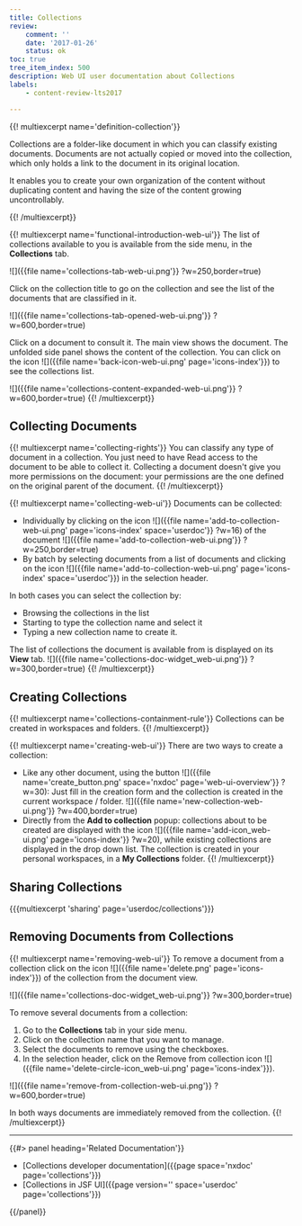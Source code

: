 ```yaml
---
title: Collections
review:
    comment: ''
    date: '2017-01-26'
    status: ok
toc: true
tree_item_index: 500
description: Web UI user documentation about Collections
labels:
    - content-review-lts2017

---
```

{{! multiexcerpt name='definition-collection'}}

Collections are a folder-like document in which you can classify existing documents. Documents are not actually copied or moved into the collection, which only holds a link to the document in its original location.

It enables you to create your own organization of the content without duplicating content and having the size of the content growing uncontrollably.

{{! /multiexcerpt}}

{{! multiexcerpt name='functional-introduction-web-ui'}}
The list of collections available to you is available from the side menu, in the **Collections** tab.

![]({{file name='collections-tab-web-ui.png'}} ?w=250,border=true)

Click on the collection title to go on the collection and see the list of the documents that are classified in it.

![]({{file name='collections-tab-opened-web-ui.png'}} ?w=600,border=true)

Click on a document to consult it. The main view shows the document. The unfolded side panel shows the content of the collection. You can click on the icon&nbsp;![]({{file name='back-icon-web-ui.png' page='icons-index'}}) to see the collections list.

![]({{file name='collections-content-expanded-web-ui.png'}} ?w=600,border=true)
{{! /multiexcerpt}}

## Collecting Documents
{{! multiexcerpt name='collecting-rights'}}
You can classify any type of document in a collection. You just need to have Read access to the document to be able to collect it. Collecting a document doesn't give you more permissions on the document: your permissions are the one defined on the original parent of the document.
{{! /multiexcerpt}}

{{! multiexcerpt name='collecting-web-ui'}}
Documents can be collected:

- Individually by clicking on the icon&nbsp;![]({{file name='add-to-collection-web-ui.png' page='icons-index' space='userdoc'}} ?w=16) of the document
  ![]({{file name='add-to-collection-web-ui.png'}} ?w=250,border=true)
- By batch by selecting documents from a list of documents and clicking on the icon&nbsp;![]({{file name='add-to-collection-web-ui.png' page='icons-index' space='userdoc'}}) in the selection header.

In both cases you can select the collection by:
- Browsing the collections in the list
- Starting to type the collection name and select it
- Typing a new collection name to create it.

The list of collections the document is available from is displayed on its **View** tab.
![]({{file name='collections-doc-widget_web-ui.png'}} ?w=300,border=true)
{{! /multiexcerpt}}

## Creating Collections
{{! multiexcerpt name='collections-containment-rule'}}
Collections can be created in workspaces and folders.
{{! /multiexcerpt}}

{{! multiexcerpt name='creating-web-ui'}}
There are two ways to create a collection:
- Like any other document, using the button&nbsp;![]({{file name='create_button.png' space='nxdoc' page='web-ui-overview'}} ?w=30): Just fill in the creation form and the collection is created in the current workspace / folder.
  ![]({{file name='new-collection-web-ui.png'}} ?w=400,border=true)
- Directly from the **Add to collection** popup: collections about to be created are displayed with the icon ![]({{file name='add-icon_web-ui.png' page='icons-index'}} ?w=20), while existing collections are displayed in the drop down list. The collection is created in your personal workspaces, in a **My Collections** folder.
{{! /multiexcerpt}}

## Sharing Collections

{{{multiexcerpt 'sharing' page='userdoc/collections'}}}

## Removing Documents from Collections
{{! multiexcerpt name='removing-web-ui'}}
To remove a document from a collection click on the icon ![]({{file name='delete.png' page='icons-index'}}) of the collection from the document view.

![]({{file name='collections-doc-widget_web-ui.png'}} ?w=300,border=true)

To remove several documents from a collection:
1. Go to the **Collections** tab in your side menu.
2. Click on the collection name that you want to manage.
3. Select the documents to remove using the checkboxes.
4. In the selection header, click on the Remove from collection icon&nbsp;![]({{file name='delete-circle-icon_web-ui.png' page='icons-index'}}).

![]({{file name='remove-from-collection-web-ui.png'}} ?w=600,border=true)

In both ways documents are immediately removed from the collection.
{{! /multiexcerpt}}
* * *

<div class="row" data-equalizer data-equalize-on="medium"><div class="column medium-6">{{#> panel heading='Related Documentation'}}

- [Collections developer documentation]({{page space='nxdoc' page='collections'}})
- [Collections in JSF UI]({{page version='' space='userdoc' page='collections'}})

{{/panel}}</div><div class="column medium-6">

&nbsp;

</div></div>
